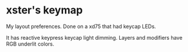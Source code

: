 # xster's keymap

My layout preferences. Done on a xd75 that had keycap LEDs.

It has reactive keypress keycap light dimming. Layers and modifiers have
RGB underlit colors.
